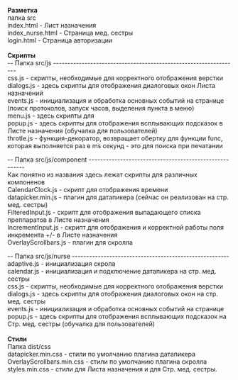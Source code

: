 
<b>Разметка</b><br>
папка src <br>
index.html - Лист назначения <br>
index_nurse.html - Страница мед. сестры <br>
login.html - Страница авторизации <br>
<br>
<b>Скрипты</b><br>
-- Папка src/js -----------------------------------------------------------------<br>
css.js - скрипты, необходимые для корректного отображения верстки<br>
dialogs.js - здесь скрипты для отображения диалоговых окон Листа назначений<br>
events.js - инициализация и обработка основных событий на странице (поиск протоколов, запуск часов, выделения пункта в меню)<br>
menu.js - здесь скрипты для<br>
popup.js - здесь скрипты для отображения всплывающих подсказок в Листе назначения (обучалка для пользователей)<br>
throtle.js - функция-декоратор, возвращает обертку для функции func, которая выполняется раз в ms секунд - это для поиска при печатании<br>

-- Папка src/js/component -------------------------------------------------------<br>
Как понятно из названия здесь лежат скрипты для различных компоненов<br>
CalendarClock.js - скрипт для отображения времени<br>
datapicker.min.js - плагин для датапикера (сейчас он реализован на стр. мед. сестры)<br>
FilteredInput.js - скрипт для отображения выпадающего списка преппаратов в Листе назначения<br>
IncrementInput.js - скрипт для отображения и корректной работы поля инкремента +/- в Листе назначения<br>
OverlayScrollbars.js - плагин для скролла<br>

-- Папка src/js/nurse -------------------------------------------------------<br>
adaptive.js - инициализация скрола<br>
calendar.js - инициализация и подключение датапикера на стр. мед. сестры<br>
css.js - скрипты, необходимые для корректного отображения верстки<br>
dialogs.js - здесь скрипты для отображения диалоговых окон на стр. мед. сестры<br>
events.js - инициализация и обработка основных событий на странице<br>
popup.js - здесь скрипты для отображения всплывающих подсказок на Стр. мед. сестры (обучалка для пользователей)<br>
<br>
<b>Стили</b><br>
Папка dist/css<br>
datapicker.min.css - стили по умолчанию плагина датапикера<br>
OverlayScrollbars.min.css - стили по умолчанию плагина скролла<br>
styles.min.css - стили для Листа назначения и для Стр. мед. сестры.<br>
